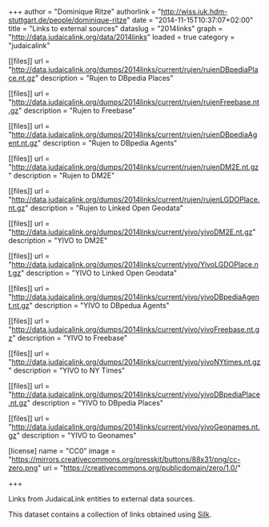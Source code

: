 +++
author = "Dominique Ritze"
authorlink = "http://wiss.iuk.hdm-stuttgart.de/people/dominique-ritze"
date = "2014-11-15T10:37:07+02:00"
title = "Links to external sources"
dataslug = "2014links"
graph = "http://data.judaicalink.org/data/2014links"
loaded = true
category = "judaicalink"


[[files]]
	url = "http://data.judaicalink.org/dumps/2014links/current/rujen/rujenDBpediaPlace.nt.gz"
	description = "Rujen to DBpedia Places"
	
[[files]]
	url = "http://data.judaicalink.org/dumps/2014links/current/rujen/rujenFreebase.nt.gz"
	description = "Rujen to Freebase"
	
[[files]]
	url = "http://data.judaicalink.org/dumps/2014links/current/rujen/rujenDBpediaAgent.nt.gz"
	description = "Rujen to DBpedia Agents"
	
[[files]]
	url = "http://data.judaicalink.org/dumps/2014links/current/rujen/rujenDM2E.nt.gz"
	description = "Rujen to DM2E"
	
[[files]]
	url = "http://data.judaicalink.org/dumps/2014links/current/rujen/rujenLGDOPlace.nt.gz"
	description = "Rujen to Linked Open Geodata"
	
[[files]]
	url = "http://data.judaicalink.org/dumps/2014links/current/yivo/yivoDM2E.nt.gz"
	description = "YIVO to DM2E"
	
[[files]]
	url = "http://data.judaicalink.org/dumps/2014links/current/yivo/YivoLGDOPlace.nt.gz"
	description = "YIVO to Linked Open Geodata"
	
[[files]]
	url = "http://data.judaicalink.org/dumps/2014links/current/yivo/yivoDBpediaAgent.nt.gz"
	description = "YIVO to DBpedua Agents"
	
[[files]]
	url = "http://data.judaicalink.org/dumps/2014links/current/yivo/yivoFreebase.nt.gz"
	description = "YIVO to Freebase"
	
[[files]]
	url = "http://data.judaicalink.org/dumps/2014links/current/yivo/yivoNYtimes.nt.gz"
	description = "YIVO to NY Times"
	
[[files]]
	url = "http://data.judaicalink.org/dumps/2014links/current/yivo/yivoDBpediaPlace.nt.gz"
	description = "YIVO to DBpedia Places"
	
[[files]]
	url = "http://data.judaicalink.org/dumps/2014links/current/yivo/yivoGeonames.nt.gz"
	description = "YIVO to Geonames"


[license]
name = "CC0"
image = "https://mirrors.creativecommons.org/presskit/buttons/88x31/png/cc-zero.png"
uri = "https://creativecommons.org/publicdomain/zero/1.0/"
	
+++

Links from JudaicaLink entities to external data sources.
<!--more-->

This dataset contains a collection of links obtained using [Silk](http://silkframework.org/).
